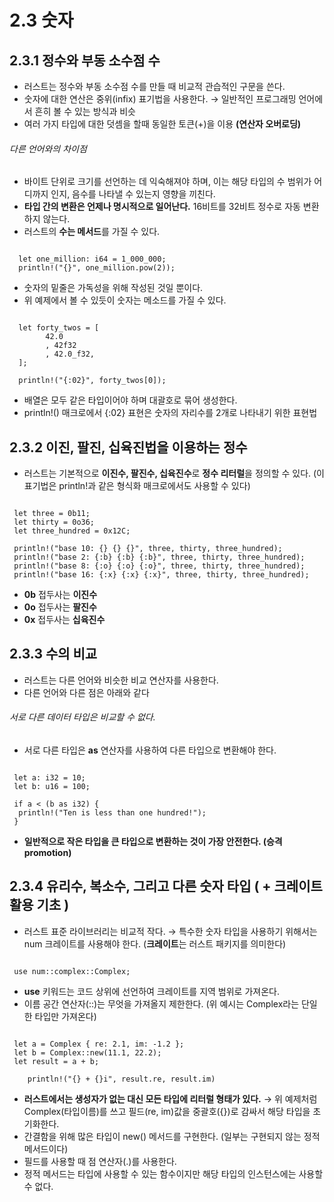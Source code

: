 2.3 숫자
==

2.3.1 정수와 부동 소수점 수
---
 - 러스트는 정수와 부동 소수점 수를 만들 때 비교적 관습적인 구문을 쓴다.
 - 숫자에 대한 연산은 중위(infix) 표기법을 사용한다.
   → 일반적인 프로그래밍 언어에서 흔히 볼 수 있는 방식과 비슷
 - 여러 가지 타입에 대한 덧셈을 할때 동일한 토큰(+)을 이용 **(연산자 오버로딩)**
 
 ###### 다른 언어와의 차이점
 - 바이트 단위로 크기를 선언하는 데 익숙해져야 하며, 이는 해당 타입의 수 범위가 어디까지 인지, 음수를 나타낼 수 있는지 영향을 끼친다.
 - **타입 간의 변환은 언제나 명시적으로 일어난다.** 16비트를 32비트 정수로 자동 변환하지 않는다.
 - 러스트의 **수는 메서드**를 가질 수 있다.

<pre><code>
  let one_million: i64 = 1_000_000;
  println!("{}", one_million.pow(2));
</code></pre>
 - 숫자의 밑줄은 가독성을 위해 작성된 것일 뿐이다.
 - 위 예제에서 볼 수 있듯이 숫자는 메소드를 가질 수 있다.

<pre><code>
  let forty_twos = [
        42.0
        , 42f32
        , 42.0_f32,
  ];

  println!("{:02}", forty_twos[0]);
</code></pre>
 - 배열은 모두 같은 타입이어야 하며 대괄호로 묶어 생성한다.
 - println!() 매크로에서 {:02} 표현은 숫자의 자리수를 2개로 나타내기 위한 표현법
 
2.3.2 이진, 팔진, 십육진법을 이용하는 정수
---
- 러스트는 기본적으로 **이진수, 팔진수, 십육진수**로 **정수 리터럴**을 정의할 수 있다. (이 표기법은 println!과 같은 형식화 매크로에서도 사용할 수 있다)

<pre><code>
 let three = 0b11;
 let thirty = 0o36;
 let three_hundred = 0x12C;

 println!("base 10: {} {} {}", three, thirty, three_hundred);
 println!("base 2: {:b} {:b} {:b}", three, thirty, three_hundred);
 println!("base 8: {:o} {:o} {:o}", three, thirty, three_hundred);
 println!("base 16: {:x} {:x} {:x}", three, thirty, three_hundred);
</code></pre>
 - **0b** 접두사는 **이진수**
 - **0o** 접두사는 **팔진수**
 - **0x** 접두사는 **십육진수**

2.3.3 수의 비교
---
- 러스트는 다른 언어와 비슷한 비교 연산자를 사용한다.
- 다른 언어와 다른 점은 아래와 같다

###### 서로 다른 데이터 타입은 비교할 수 없다.
- 서로 다른 타입은 **as** 연산자를 사용하여 다른 타입으로 변환해야 한다.
<pre><code>
 let a: i32 = 10;
 let b: u16 = 100;
 
 if a < (b as i32) {
  println!("Ten is less than one hundred!");
 }
</code></pre>
- **일반적으로 작은 타입을 큰 타입으로 변환하는 것이 가장 안전한다. (승격 promotion)**

2.3.4 유리수, 복소수, 그리고 다른 숫자 타입 ( + 크레이트 활용 기초 )
---
 - 러스트 표준 라이브러리는 비교적 작다.
 → 특수한 숫자 타입을 사용하기 위해서는 num 크레이트를 사용해야 한다.
   (**크레이트**는 러스트 패키지를 의미한다)
 
<pre><code>
 use num::complex::Complex;
</code></pre>
- **use** 키워드는 코드 상위에 선언하여 크레이트를 지역 범위로 가져온다.
- 이름 공간 연산자(::)는 무엇을 가져올지 제한한다. (위 예시는 Complex라는 단일한 타입만 가져온다)

<pre><code>
 let a = Complex { re: 2.1, im: -1.2 };
 let b = Complex::new(11.1, 22.2);
 let result = a + b;
	
	println!("{} + {}i", result.re, result.im)
</code></pre>
- **러스트에서는 생성자가 없는 대신 모든 타입에 리터럴 형태가 있다.**
→ 위 예제처럼 Complex(타입이름)를 쓰고 필드(re, im)값을 중괄호({})로 감싸서 해당 타입을 초기화한다.
- 간결함을 위해 많은 타입이 new() 메서드를 구현한다. (일부는 구현되지 않는 정적 메서드이다)
- 필드를 사용할 때 점 연산자(.)를 사용한다.
- 정적 메서드는 타입에 사용할 수 있는 함수이지만 해당 타입의 인스턴스에는 사용할 수 없다.
